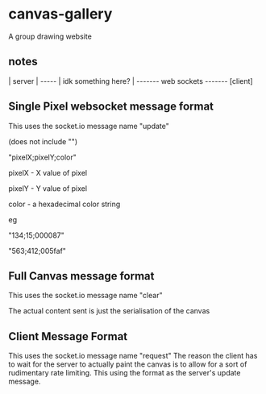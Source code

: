 # canvas-gallery
A group drawing website

## notes

| server | ----- | idk something here? | ------- web sockets ------- [client]



## Single Pixel websocket message format
This uses the socket.io message name "update"

(does not include "")

"pixelX;pixelY;color"


pixelX - X value of pixel
 
pixelY - Y value of pixel 

color - a hexadecimal color string 


eg

"134;15;000087"

"563;412;005faf"

## Full Canvas message format
This uses the socket.io message name "clear"

The actual content sent is just the serialisation of the canvas

## Client Message Format
This uses the socket.io message name "request"
The reason the client has to wait for the server to actually paint the canvas is to allow for a sort of rudimentary rate limiting.
This using the format as the server's update message.

